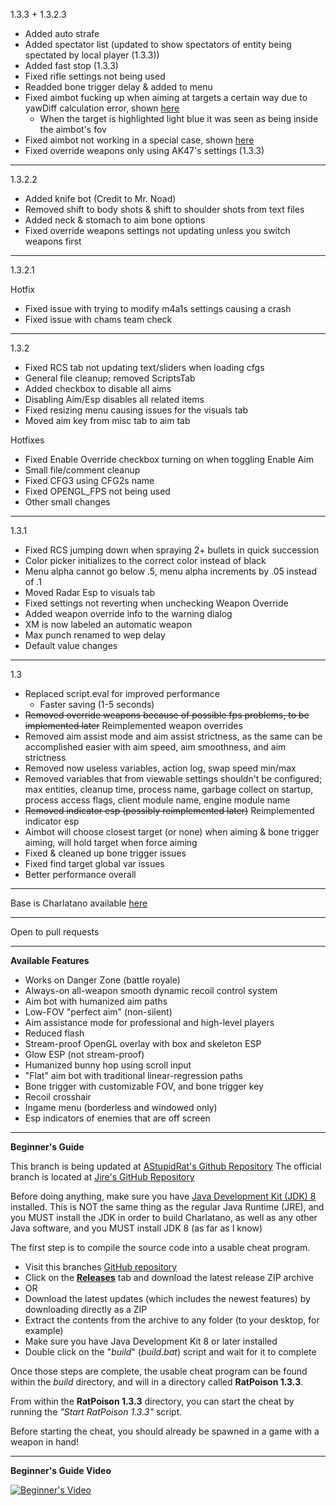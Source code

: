 1.3.3 + 1.3.2.3

* Added auto strafe
* Added spectator list (updated to show spectators of entity being spectated by local player (1.3.3))
* Added fast stop (1.3.3)
* Fixed rifle settings not being used
* Readded bone trigger delay & added to menu
* Fixed aimbot fucking up when aiming at targets a certain way due to yawDiff calculation error, shown [here](https://gyazo.com/e297d0e2e07b4a730611e81b8279cc5f)
    * When the target is highlighted light blue it was seen as being inside the aimbot's fov
* Fixed aimbot not working in a special case, shown [here](https://gyazo.com/ae8a9d1dde6fcdecb07e29bf64d7054c)
* Fixed override weapons only using AK47's settings (1.3.3)

---

1.3.2.2

* Added knife bot (Credit to Mr. Noad)
* Removed shift to body shots & shift to shoulder shots from text files
* Added neck & stomach to aim bone options
* Fixed override weapons settings not updating unless you switch weapons first

---

1.3.2.1

Hotfix
* Fixed issue with trying to modify m4a1s settings causing a crash
* Fixed issue with chams team check

---

1.3.2
* Fixed RCS tab not updating text/sliders when loading cfgs
* General file cleanup; removed ScriptsTab
* Added checkbox to disable all aims
* Disabling Aim/Esp disables all related items
* Fixed resizing menu causing issues for the visuals tab
* Moved aim key from misc tab to aim tab

Hotfixes
* Fixed Enable Override checkbox turning on when toggling Enable Aim
* Small file/comment cleanup
* Fixed CFG3 using CFG2s name
* Fixed OPENGL_FPS not being used
* Other small changes

---

1.3.1
* Fixed RCS jumping down when spraying 2+ bullets in quick succession
* Color picker initializes to the correct color instead of black
* Menu alpha cannot go below .5, menu alpha increments by .05 instead of .1
* Moved Radar Esp to visuals tab
* Fixed settings not reverting when unchecking Weapon Override
* Added weapon override info to the warning dialog
* XM is now labeled an automatic weapon
* Max punch renamed to wep delay
* Default value changes

---

1.3

* Replaced script.eval for improved performance
    * Faster saving (1-5 seconds)
* ~~Removed override weapons because of possible fps problems, to be implemented later~~ Reimplemented weapon overrides
* Removed aim assist mode and aim assist strictness, as the same can be accomplished easier with aim speed, aim smoothness, and aim strictness
* Removed now useless variables, action log, swap speed min/max
* Removed variables that from viewable settings shouldn't be configured; max entities, cleanup time, process name, garbage collect on startup, process access flags, client module name, engine module name 
* ~~Removed indicator esp (possibly reimplemented later)~~ Reimplemented indicator esp
* Aimbot will choose closest target (or none) when aiming & bone trigger aiming, will hold target when force aiming
* Fixed & cleaned up bone trigger issues
* Fixed find target global var issues
* Better performance overall

---

Base is Charlatano available [here](https://github.com/Jire/Charlatano)

---

Open to pull requests

---

**Available Features**
* Works on Danger Zone (battle royale)
* Always-on all-weapon smooth dynamic recoil control system
* Aim bot with humanized aim paths
* Low-FOV "perfect aim" (non-silent)
* Aim assistance mode for professional and high-level players
* Reduced flash
* Stream-proof OpenGL overlay with box and skeleton ESP
* Glow ESP (not stream-proof)
* Humanized bunny hop using scroll input
* "Flat" aim bot with traditional linear-regression paths
* Bone trigger with customizable FOV, and bone trigger key
* Recoil crosshair
* Ingame menu (borderless and windowed only)
* Esp indicators of enemies that are off screen

---

**Beginner's Guide**

This branch is being updated at [AStupidRat's Github Repository](https://github.com/AStupidRat/RatPoison)
The official branch is located at [Jire's GitHub Repository](https://github.com/Jire/Charlatano)

Before doing anything, make sure you have
[Java Development Kit (JDK) 8](http://www.oracle.com/technetwork/java/javase/downloads/jdk8-downloads-2133151.html)
installed. This is NOT the same thing as the regular Java Runtime (JRE), and you MUST install the JDK
in order to build Charlatano, as well as any other Java software, and you MUST install JDK 8 (as far as I know)

The first step is to compile the source code into a usable cheat program.

* Visit this branches [GitHub repository](https://github.com/AStupidRat/Charlatano)
* Click on the [**Releases**](https://github.com/Rat/Charlatano/releases) tab and download the latest release ZIP archive
* OR
* Download the latest updates (which includes the newest features) by downloading directly as a ZIP
* Extract the contents from the archive to any folder (to your desktop, for example)
* Make sure you have Java Development Kit 8 or later installed
* Double click on the "_build_" (_build.bat_) script and wait for it to complete

Once those steps are complete, the usable cheat program can be found within the _build_
directory, and will in a directory called **RatPoison 1.3.3**.

From within the **RatPoison 1.3.3** directory, you can start the cheat by running
the _"Start RatPoison 1.3.3"_ script.

Before starting the cheat, you should already be spawned in a game with a weapon in hand!

---

**Beginner's Guide Video**

[![Beginner's Video](http://i.imgur.com/pVLW5Yr.png)](https://www.youtube.com/watch?v=PapjDtR0OMY "Charlatano")
